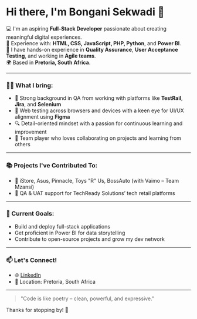 # Hi there, I'm Bongani Sekwadi 👋

💻 I'm an aspiring **Full-Stack Developer** passionate about creating meaningful digital experiences.  
🎯 Experience with: **HTML, CSS, JavaScript, PHP, Python**, and **Power BI**.  
🧪 I have hands-on experience in **Quality Assurance**, **User Acceptance Testing**, and working in **Agile teams**.  
🌍 Based in **Pretoria, South Africa**.

---

### 👨‍💻 What I bring:
- 🧠 Strong background in QA from working with platforms like **TestRail**, **Jira**, and **Selenium**
- 📱 Web testing across browsers and devices with a keen eye for UI/UX alignment using **Figma**
- 🔍 Detail-oriented mindset with a passion for continuous learning and improvement
- 🤝 Team player who loves collaborating on projects and learning from others

---

### 📚 Projects I've Contributed To:
- 🛒 iStore, Asus, Pinnacle, Toys "R" Us, BossAuto (with Vaimo – Team Mzansi)
- 🧠 QA & UAT support for TechReady Solutions’ tech retail platforms

---

### 🌱 Current Goals:
- Build and deploy full-stack applications  
- Get proficient in Power BI for data storytelling  
- Contribute to open-source projects and grow my dev network  

---

### 📫 Let's Connect!
- 🌐 [LinkedIn](https://www.linkedin.com/in/bongani-sekwadi-901a69136)
- 📍 Location: Pretoria, South Africa

---

> "Code is like poetry – clean, powerful, and expressive."

Thanks for stopping by! 🚀
